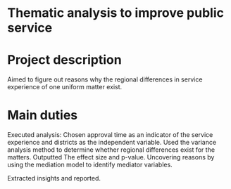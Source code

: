 # Thematic analysis to improve public service

# Project description

Aimed to figure out reasons why the regional differences in service experience of one uniform matter exist.

# Main duties

Executed analysis: Chosen approval time as an indicator of the service experience and districts as the independent variable. Used the variance analysis method to determine whether regional differences exist for the matters. Outputted The effect size and p-value. Uncovering reasons by using the mediation model to identify mediator variables.

Extracted insights and reported.